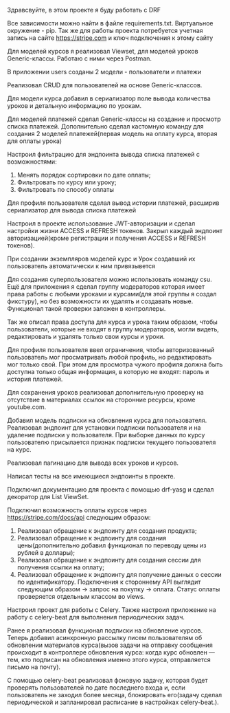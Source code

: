 Здравсвуйте, в этом проекте я буду работать с DRF

Все зависимости можно найти в файле requirements.txt. Виртуальное окружение - pip. Так же для работы проекта потребуется учетная запись на сайте  https://stripe.com и ключ подключения к этому сайту

Для моделей курсов я реализовал Viewset, для моделей уроков Generic-классы. Работаю с ними через Postman.

В приложении users созданы 2 модели - пользователи и платежи

Реализовал CRUD для пользователей на основе Generic-классов.

Для модели курса добавил в сериализатор поле вывода количества уроков и детальную информацию по урокам.

Для моделей платежей сделал Generic-классы на создание и просмотр списка платежей. Дополнительно сделал кастомную команду для создания 2 моделей платежей(первая модель на оплату курса, вторая для оплаты урока)

Настроил фильтрацию для эндпоинта вывода списка платежей с возможностями:
  1. Менять порядок сортировки по дате оплаты;
  2. Фильтровать по курсу или уроку;
  3. Фильтровать по способу оплаты

Для профиля пользователя сделал вывод истории платежей, расширив сериализатор для вывода списка платежей

Настроил в проекте использование JWT-авторизации и сделал настройки жизни ACCESS и REFRESH токенов. Закрыл каждый эндпоинт авторизацией(кроме регистрации и получения ACCESS и REFRESH токенов).

При создании экземпляров моделей курс и Урок создавший их пользователь автоматически к ним привязывется

Для создания суперпользователя можно использовать команду csu. Ещё для приложения я сделал группу модераторов которая имеет права работы с любыми уроками и курсами(для этой группы я создал фикстуру), но без возможности их удалять и создавать новые. Функционал такой проверки заложен в контроллеры.

Так же описал права доступа для курса и урока таким образом, чтобы пользователи, которые не входят в группу модераторов, могли видеть, редактировать и удалять только свои курсы и уроки.

Для профиля пользователя ввел ограничения, чтобы авторизованный пользователь мог просматривать любой профиль, но редактировать мог только свой. При этом для просмотра чужого профиля должна быть доступна только общая информация, в которую не входят: пароль и история платежей.

Для сохранения уроков реализовал дополнительную проверку на отсутствие в материалах ссылок на сторонние ресурсы, кроме youtube.com.

Добавил модель подписки на обновления курса для пользователя. Реализовал эндпоинт для установки подписки пользователя и на удаление подписки у пользователя. При выборке данных по курсу пользователю присылается признак подписки текущего пользователя на курс.

Реализовал пагинацию для вывода всех уроков и курсов.

Написал тесты на все имеющиеся эндпоинты в проекте.

Подключил документацию для проекта с помощью  drf-yasg и сделал декоратор для List ViewSet.

Подключил возможность оплаты курсов через https://stripe.com/docs/api следующим образом:
  1. Реализовал обращение к эндпоинту для создания продукта;
  2. Реализовал обращение к эндпоинту для создания цены(дополнительно добавил функционал по переводу цены из рублей в доллары);
  3. Реализовал обращение к эндпоинту для создания сессии для получения ссылки на оплату;
  4. Реализовал обращение к эндпоинту для получение данных о сессии по идентификатору.
Подключения к стороннему API выглядит следующим образом -> запрос на покупку → оплата. Статус оплаты проверяется отдельным классом во views.

Настроил проект для работы с Celery. Также настроил приложение на работу с celery-beat для выполнения периодических задач.

Ранее я реализовал функционал подписки на обновление курсов. Теперь добавил асинхронную рассылку писем пользователям об обновлении материалов курса(вызов задачи на отправку сообщения происходит в контроллере обновления курса: когда курс обновлен — тем, кто подписан на обновления именно этого курса, отправляется письмо на почту).

С помощью celery-beat реализовал фоновую задачу, которая будет проверять пользователей по дате последнего входа и, если пользователь не заходил более месяца, блокировать его(задачу сделал периодической и запланировал расписание в настройках celery-beat.).
